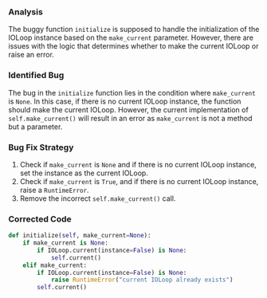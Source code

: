 ### Analysis
The buggy function `initialize` is supposed to handle the initialization of the IOLoop instance based on the `make_current` parameter. However, there are issues with the logic that determines whether to make the current IOLoop or raise an error.

### Identified Bug
The bug in the `initialize` function lies in the condition where `make_current` is `None`. In this case, if there is no current IOLoop instance, the function should make the current IOLoop. However, the current implementation of `self.make_current()` will result in an error as `make_current` is not a method but a parameter.

### Bug Fix Strategy
1. Check if `make_current` is `None` and if there is no current IOLoop instance, set the instance as the current IOLoop.
2. Check if `make_current` is `True`, and if there is no current IOLoop instance, raise a `RuntimeError`.
3. Remove the incorrect `self.make_current()` call.

### Corrected Code
```python
def initialize(self, make_current=None):
    if make_current is None:
        if IOLoop.current(instance=False) is None:
            self.current()
    elif make_current:
        if IOLoop.current(instance=False) is None:
            raise RuntimeError("current IOLoop already exists")
        self.current()
```